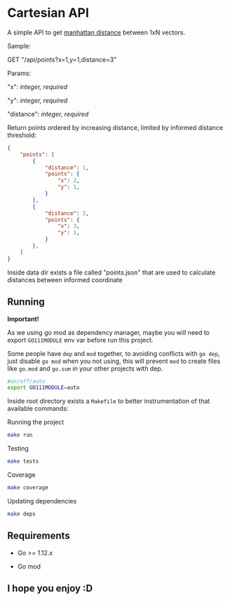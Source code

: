 # Cartesian API

A simple API to get [manhattan distance](https://xlinux.nist.gov/dads/HTML/manhattanDistance.html) between 1xN vectors.

Sample:

GET "/api/points?x=1,y=1,distance=3"

Params:

"x": *integer, required*

"y": *integer, required*

"distance": *integer, required*

Return points ordered by increasing distance, limited by informed distance threshold:

```json
{
    "points": [
        {
            "distance": 1,
            "points": {
                "x": 2,
                "y": 1,
            }
        },
        {
            "distance": 2,
            "points": {
                "x": 3,
                "y": 1,
            }
        },
    ]
}
```

Inside data dir exists a file called "points.json" that are used to calculate distances between informed coordinate

## Running

**Important!**

As we using go mod as dependency manager, maybe you will need to export `GO111MODULE` env var before run this project.

Some people have `dep` and `mod` together, to avoiding conflicts with `go dep`, just disable `go mod` when you not using, this will prevent `mod` to create files like `go.mod` and `go.sum` in your other projects with dep.

```bash
#on/off/auto
export GO111MODULE=auto
```

Inside root directory exists a `Makefile` to better instrumentation of that available commands:

Running the project

```bash
make run
```

Testing

```bash
make tests
```

Coverage

```bash
make coverage
```

Updating dependencies

```bash
make deps
```

## Requirements

- Go >= 1.12.x

- Go mod

## I hope you enjoy :D
